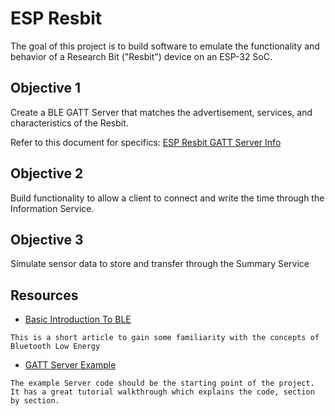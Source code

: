 # ESP Resbit

The goal of this project is to build software to emulate the functionality and behavior of a Research Bit ("Resbit") device on an ESP-32 SoC.

## Objective 1

Create a BLE GATT Server that matches the advertisement, services, and characteristics of the Resbit.

Refer to this document for specifics: [ESP Resbit GATT Server Info](./esp_resbit_gatt_server_info.pdf)

## Objective 2

Build functionality to allow a client to connect and write the time through the Information Service.

## Objective 3

Simulate sensor data to store and transfer through the Summary Service

## Resources

- [Basic Introduction To BLE](https://learn.adafruit.com/introduction-to-bluetooth-low-energy/gatt)

```
This is a short article to gain some familiarity with the concepts of Bluetooth Low Energy
```

- [GATT Server Example](https://github.com/espressif/esp-idf/tree/master/examples/bluetooth/bluedroid/ble/gatt_server_service_table)

 ```
The example Server code should be the starting point of the project.
It has a great tutorial walkthrough which explains the code, section by section.
 ```
